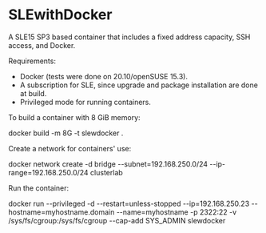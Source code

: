 # SLEwithDocker
A SLE15 SP3 based container that includes a fixed address capacity, SSH access, and Docker.

Requirements:
- Docker (tests were done on 20.10/openSUSE 15.3).
- A subscription for SLE, since upgrade and package installation are done at build.
- Privileged mode for running containers.

To build a container with 8 GiB memory:

docker build -m 8G -t slewdocker .

Create a network for containers' use:

docker network create -d bridge --subnet=192.168.250.0/24 --ip-range=192.168.250.0/24 clusterlab

Run the container:

docker run --privileged -d --restart=unless-stopped --ip=192.168.250.23 --hostname=myhostname.domain --name=myhostname -p 2322:22 -v /sys/fs/cgroup:/sys/fs/cgroup --cap-add SYS_ADMIN slewdocker
